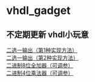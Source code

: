 # vhdl_gadget
## 不定期更新 vhdl小玩意

[二选一输出（第1种实现方法）](https://github.com/polarHide/vhdl_gadget/blob/master/mux21a.vhd)  
[二选一输出（第2种实现方法）](https://github.com/polarHide/vhdl_gadget/blob/master/mux21b.vhd)  
[二进制8位全加器（可调参）](https://github.com/polarHide/vhdl_gadget/blob/master/adder8b.vhd)  
[二进制4位乘法器（可调参）](https://github.com/polarHide/vhdl_gadget/blob/master/MULT4B.vhd)  
